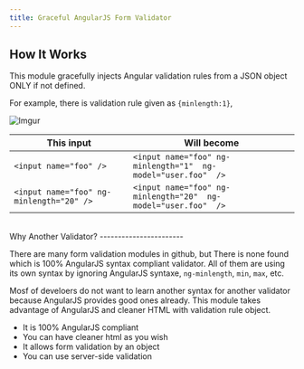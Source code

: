 ```yaml
---
title: Graceful AngularJS Form Validator
---
```


How It Works
------------
This module gracefully injects Angular validation rules from a JSON object ONLY if not defined.

For example, there is validation rule given as `{minlength:1}`,  
<!--more-->

![Imgur](http://i.imgur.com/tQS4sQk.png?2)

This input  | Will become
------------- | -------------
`<input name="foo" />` | `<input name="foo" ng-minlength="1"  ng-model="user.foo"  />`    
`<input name="foo" ng-minlength="20" />` | `<input name="foo" ng-minlength="20"  ng-model="user.foo"  />`

<br/>
Why Another Validator?
-----------------------

There are many form validation modules in github, but There is none found which is 100% AngularJS syntax compliant validator. All of them are using its own syntax by ignoring AngularJS syntaxe, `ng-minlength`, `min`, `max`, etc.   

Mosf of develoers do not want to learn another syntax for another validator because AngularJS provides good ones already. This module takes advantage of AngularJS and cleaner HTML with validation rule object.

   * It is 100% AngularJS compliant
   * You can have cleaner html as you wish
   * It allows form validation by an object
   * You can use server-side validation

